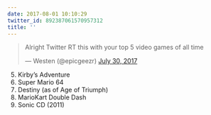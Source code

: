 ```yaml
---
date: 2017-08-01 10:10:29
twitter_id: 892387061570957312
title: ''
---
```


<blockquote class="twitter-tweet"><p lang="en" dir="ltr">Alright Twitter RT this with your top 5 video games of all time</p>&mdash; Westen (@epicgeezr) <a href="https://twitter.com/epicgeezr/status/891781690540118018?ref_src=twsrc%5Etfw">July 30, 2017</a></blockquote>
<script async src="https://platform.twitter.com/widgets.js" charset="utf-8"></script>

5. Kirby’s Adventure
4. Super Mario 64
3. Destiny (as of Age of Triumph)
2. MarioKart Double Dash
1. Sonic CD (2011)
